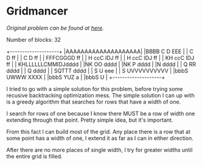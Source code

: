 Gridmancer
==========

*Original problem can be found at [here](http://codecombat.com/play/level/gridmancer).*

Number of blocks: 32

  +--------------------+
  |AAAAAAAAAAAAAAAAAAAA|
  |BBBB     C   D  EEE |
  |         C   D   ff |
  |         C   D   ff |
  |      FFFCGGGD   ff |
  |  H    ccC  IDJ  ff |
  |  H    ccC  IDJ  ff |
  | KH    ccC  IDJ  ff |
  | KHLLLLLLCMMIDJdddd |
  |NK     OO      dddd |
  |NK     P       dddd |
  |N              dddd |
  |    Q      RR  dddd |
  |    Q          dddd |
  |   SQTTT       dddd |
  |   S   U       eee  |
  |   S   UVVVVVVVVVV  |
  |bbbS   UWWW  XXXX   |
  |bbbS  YUZ       a   |
  |bbbS   U            |
  +--------------------+

I tried to go with a simple solution for this problem, before trying some recusive backtracking optimization mess. The simple solution I can up with is a greedy algorithm that searches for rows that have a width of one.

I search for rows of one because I know there MUST be a row of width one extending through that point. Pretty simple idea, but it's important.

From this fact I can build most of the grid. Any place there is a row that at some point has a width of one, I extend it as far as I can in either direction.

After there are no more places of single width, I try for greater widths until the entire grid is filled.
